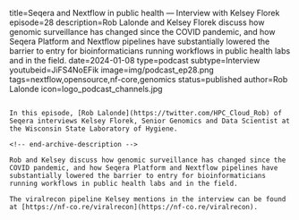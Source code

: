 title=Seqera and Nextflow in public health — Interview with Kelsey Florek
episode=28
description=Rob Lalonde and Kelsey Florek discuss how genomic surveillance has changed since the COVID pandemic, and how Seqera Platform and Nextflow pipelines have substantially lowered the barrier to entry for bioinformaticians running workflows in public health labs and in the field.
date=2024-01-08
type=podcast
subtype=Interview
youtubeid=JiFS4NoEFik
image=img/podcast_ep28.png
tags=nextflow,opensource,nf-core,genomics
status=published
author=Rob Lalonde
icon=logo_podcast_channels.jpg
~~~~~~

In this episode, [Rob Lalonde](https://twitter.com/HPC_Cloud_Rob) of Seqera interviews Kelsey Florek, Senior Genomics and Data Scientist at the Wisconsin State Laboratory of Hygiene. 

<!-- end-archive-description -->

Rob and Kelsey discuss how genomic surveillance has changed since the COVID pandemic, and how Seqera Platform and Nextflow pipelines have substantially lowered the barrier to entry for bioinformaticians running workflows in public health labs and in the field.

The viralrecon pipeline Kelsey mentions in the interview can be found at [https://nf-co.re/viralrecon](https://nf-co.re/viralrecon).
